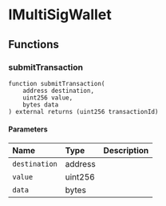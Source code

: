 # IMultiSigWallet

## Functions

### submitTransaction

```solidity
function submitTransaction(
    address destination,
    uint256 value,
    bytes data
) external returns (uint256 transactionId)
```

#### Parameters

| Name | Type | Description |
| :--- | :--- | :---------- |
| `destination` | address |  |
| `value` | uint256 |  |
| `data` | bytes |  |

